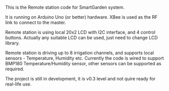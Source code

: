 This is the Remote station code for SmartGarden system.

It is running on Arduino Uno (or better) hardware. XBee is used as the RF link to connect to the master.

Remote station is using local 20x2 LCD with I2C interface, and 4 control buttons. Actually any suitable LCD can be used, just need to change LCD library.

Remote station is driving up to 8 irrigation channels, and supports local sensors - Temperature, Humidity etc. Currently the code is wired to support BMP180 Temperature/Humidity sensor, other sensors can be supported as required.

The project is still in development, it is v0.3 level and not quire ready for real-life use.